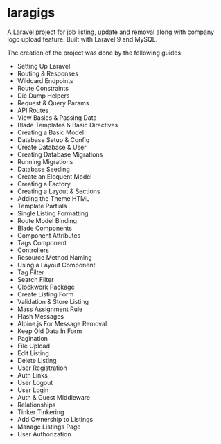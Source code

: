 # laragigs
A Laravel project for job listing, update and removal along with company logo upload feature. Built with Laravel 9 and MySQL.

The creation of the project was done by the following guides:
- Setting Up Laravel
- Routing &amp; Responses
- Wildcard Endpoints
- Route Constraints
- Die Dump Helpers
- Request &amp; Query Params
- API Routes
- View Basics &amp; Passing Data
- Blade Templates &amp; Basic Directives
- Creating a Basic Model
- Database Setup &amp; Config
- Create Database &amp; User
- Creating Database Migrations
- Running Migrations
- Database Seeding
- Create an Eloquent Model
- Creating a Factory
- Creating a Layout &amp; Sections
- Adding the Theme HTML
- Template Partials
- Single Listing Formatting
- Route Model Binding
- Blade Components
- Component Attributes
- Tags Component
- Controllers
- Resource Method Naming
- Using a Layout Component
- Tag Filter
- Search Filter
- Clockwork Package
- Create Listing Form
- Validation &amp; Store Listing
- Mass Assignment Rule
- Flash Messages
- Alpine.js For Message Removal
- Keep Old Data In Form
- Pagination
- File Upload
- Edit Listing
- Delete Listing
- User Registration
- Auth Links
- User Logout
- User Login
- Auth &amp; Guest Middleware
- Relationships
- Tinker Tinkering
- Add Ownership to Listings
- Manage Listings Page
- User Authorization
